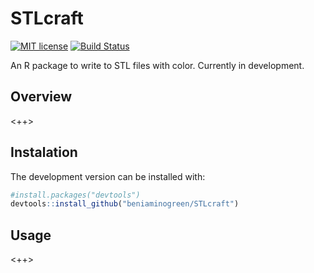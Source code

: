 # STLcraft
[![MIT license](http://img.shields.io/badge/license-MIT-brightgreen.svg)](http://opensource.org/licenses/MIT)
[![Build Status](https://travis-ci.com/beniaminogreen/STLcraft.svg?branch=master)](https://travis-ci.com/beniaminogreen/STLcraft)

An R package to write to STL files with color. Currently in development.
## Overview
<++>
## Instalation
The development version can be installed with:
``` R
#install.packages("devtools")
devtools::install_github("beniaminogreen/STLcraft")
```
## Usage
<++>
